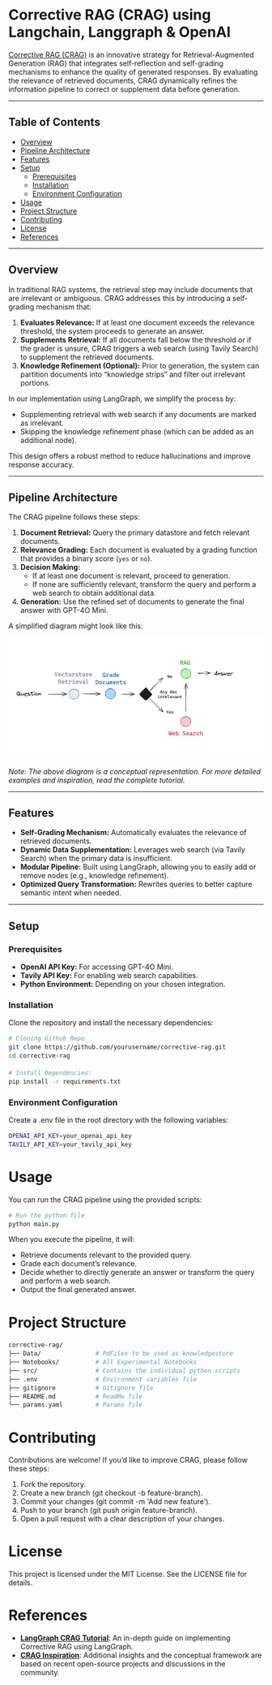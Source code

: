 # Corrective RAG (CRAG) using Langchain, Langgraph & OpenAI

[Corrective RAG (CRAG)](https://arxiv.org/abs/2401.15884) is an innovative strategy for Retrieval-Augmented Generation (RAG) that integrates self-reflection and self-grading mechanisms to enhance the quality of generated responses. By evaluating the relevance of retrieved documents, CRAG dynamically refines the information pipeline to correct or supplement data before generation.

---

## Table of Contents

- [Overview](#overview)
- [Pipeline Architecture](#pipeline-architecture)
- [Features](#features)
- [Setup](#setup)
  - [Prerequisites](#prerequisites)
  - [Installation](#installation)
  - [Environment Configuration](#environment-configuration)
- [Usage](#usage)
- [Project Structure](#project-structure)
- [Contributing](#contributing)
- [License](#license)
- [References](#references)

---

## Overview

In traditional RAG systems, the retrieval step may include documents that are irrelevant or ambiguous. CRAG addresses this by introducing a self-grading mechanism that:

1. **Evaluates Relevance:** If at least one document exceeds the relevance threshold, the system proceeds to generate an answer.
2. **Supplements Retrieval:** If all documents fall below the threshold or if the grader is unsure, CRAG triggers a web search (using Tavily Search) to supplement the retrieved documents.
3. **Knowledge Refinement (Optional):** Prior to generation, the system can partition documents into “knowledge strips” and filter out irrelevant portions.

In our implementation using LangGraph, we simplify the process by:
- Supplementing retrieval with web search if any documents are marked as irrelevant.
- Skipping the knowledge refinement phase (which can be added as an additional node).

This design offers a robust method to reduce hallucinations and improve response accuracy.  

---

## Pipeline Architecture

The CRAG pipeline follows these steps:

1. **Document Retrieval:** Query the primary datastore and fetch relevant documents.
2. **Relevance Grading:** Each document is evaluated by a grading function that provides a binary score (`yes` or `no`).
3. **Decision Making:**  
   - If at least one document is relevant, proceed to generation.
   - If none are sufficiently relevant, transform the query and perform a web search to obtain additional data.
4. **Generation:** Use the refined set of documents to generate the final answer with GPT-4O Mini.

A simplified diagram might look like this:

![alt text](Data/assets/crag-architecture.png)

*Note: The above diagram is a conceptual representation. For more detailed examples and inspiration, read the complete tutorial.*  

---

## Features

- **Self-Grading Mechanism:** Automatically evaluates the relevance of retrieved documents.
- **Dynamic Data Supplementation:** Leverages web search (via Tavily Search) when the primary data is insufficient.
- **Modular Pipeline:** Built using LangGraph, allowing you to easily add or remove nodes (e.g., knowledge refinement).
- **Optimized Query Transformation:** Rewrites queries to better capture semantic intent when needed.

---

## Setup

### Prerequisites

- **OpenAI API Key:** For accessing GPT-4O Mini.
- **Tavily API Key:** For enabling web search capabilities.
- **Python Environment:** Depending on your chosen integration.

### Installation

Clone the repository and install the necessary dependencies:

```bash
# Cloning Github Repo
git clone https://github.com/yourusername/corrective-rag.git
cd corrective-rag

# Install Dependencies:
pip install -r requirements.txt
```

### Environment Configuration
Create a .env file in the root directory with the following variables:

```bash
OPENAI_API_KEY=your_openai_api_key
TAVILY_API_KEY=your_tavily_api_key
```

# Usage
You can run the CRAG pipeline using the provided scripts:

```bash
# Run the python file
python main.py
```

When you execute the pipeline, it will:

- Retrieve documents relevant to the provided query.
- Grade each document’s relevance.
- Decide whether to directly generate an answer or transform the query and perform a web search.
- Output the final generated answer.


# Project Structure
```bash
corrective-rag/
├── Data/               # PdFiles to be used as knowledgestore
├── Notebooks/          # All Experimental Notebooks
├── src/                # Contains the individual python scripts
├── .env                # Environment variables file
├── gitignore           # Gitignore file
├── README.md           # ReadMe file
└── params.yaml         # Params file
```

# Contributing
Contributions are welcome! If you’d like to improve CRAG, please follow these steps:

1. Fork the repository.
2. Create a new branch (git checkout -b feature-branch).
3. Commit your changes (git commit -m 'Add new feature').
4. Push to your branch (git push origin feature-branch).
5. Open a pull request with a clear description of your changes.

# License
This project is licensed under the MIT License. See the LICENSE file for details.

# References
- **[LangGraph CRAG Tutorial](https://langchain-ai.github.io/langgraphjs/tutorials/rag/langgraph_crag/)**: An in-depth guide on implementing Corrective RAG using LangGraph.
- **[CRAG Inspiration](https://github.com/langchain-ai/langgraph/blob/main/examples/rag/langgraph_crag_local.ipynb)**: Additional insights and the conceptual framework are based on recent open-source projects and discussions in the community.